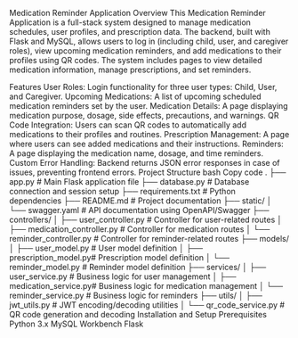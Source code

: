 Medication Reminder Application
Overview
This Medication Reminder Application is a full-stack system designed to manage medication schedules, user profiles, and prescription data. The backend, built with Flask and MySQL, allows users to log in (including child, user, and caregiver roles), view upcoming medication reminders, and add medications to their profiles using QR codes. The system includes pages to view detailed medication information, manage prescriptions, and set reminders.

Features
User Roles: Login functionality for three user types: Child, User, and Caregiver.
Upcoming Medications: A list of upcoming scheduled medication reminders set by the user.
Medication Details: A page displaying medication purpose, dosage, side effects, precautions, and warnings.
QR Code Integration: Users can scan QR codes to automatically add medications to their profiles and routines.
Prescription Management: A page where users can see added medications and their instructions.
Reminders: A page displaying the medication name, dosage, and time reminders.
Custom Error Handling: Backend returns JSON error responses in case of issues, preventing frontend errors.
Project Structure
bash
Copy code
.
├── app.py                   # Main Flask application file
├── database.py              # Database connection and session setup
├── requirements.txt         # Python dependencies
├── README.md                # Project documentation
├── static/
│   └── swagger.yaml         # API documentation using OpenAPI/Swagger
├── controllers/
│   ├── user_controller.py   # Controller for user-related routes
│   ├── medication_controller.py # Controller for medication routes
│   └── reminder_controller.py   # Controller for reminder-related routes
├── models/
│   ├── user_model.py        # User model definition
│   ├── prescription_model.py# Prescription model definition
│   └── reminder_model.py    # Reminder model definition
├── services/
│   ├── user_service.py      # Business logic for user management
│   ├── medication_service.py# Business logic for medication management
│   └── reminder_service.py  # Business logic for reminders
├── utils/
│   ├── jwt_utils.py         # JWT encoding/decoding utilities
│   └── qr_code_service.py   # QR code generation and decoding
Installation and Setup
Prerequisites
Python 3.x
MySQL Workbench
Flask
